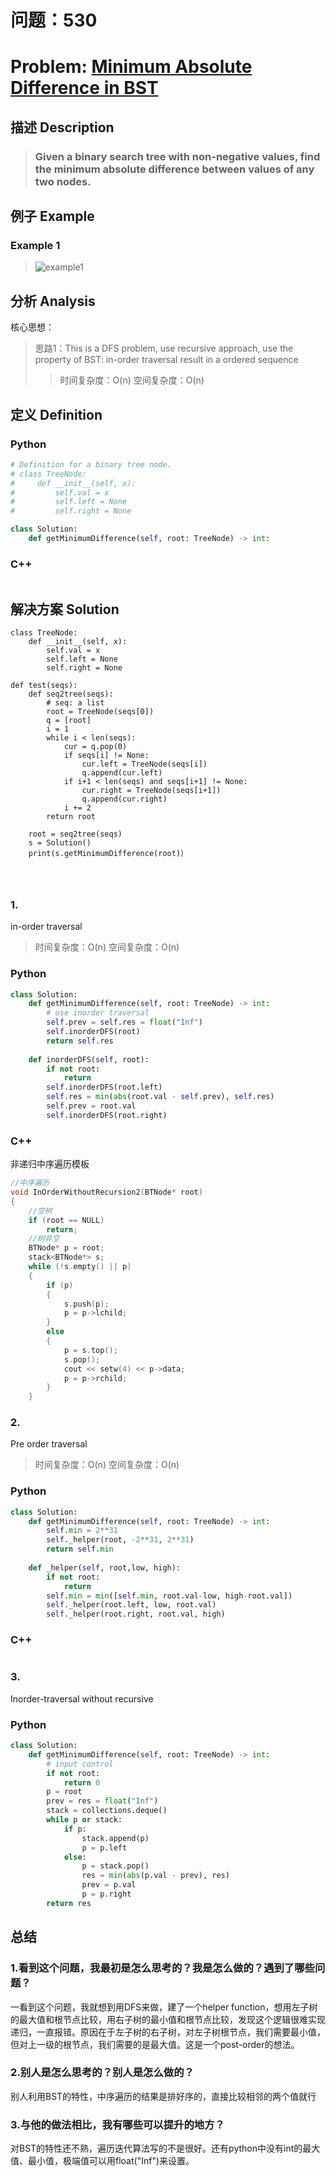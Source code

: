 
# 问题：530
# Problem: [Minimum Absolute Difference in BST](https://leetcode.com/problems/minimum-absolute-difference-in-bst/)

## 描述 Description
> ### Given a binary search tree with non-negative values, find the minimum absolute difference between values of any two nodes.

> ### 

## 例子 Example
### Example 1

> ![example1](../img/530.png)

## 分析 Analysis

核心思想：
> 思路1：This is a DFS problem, use recursive approach, use the property of BST: in-order traversal result in a ordered sequence
>> 时间复杂度：O(n)
>> 空间复杂度：O(n)


## 定义 Definition

### Python


```python
# Definition for a binary tree node.
# class TreeNode:
#     def __init__(self, x):
#         self.val = x
#         self.left = None
#         self.right = None

class Solution:
    def getMinimumDifference(self, root: TreeNode) -> int:

```

### C++

```c++

```


## 解决方案 Solution
```
class TreeNode:
	def __init__(self, x):
		self.val = x
		self.left = None
		self.right = None
		
def test(seqs):
	def seq2tree(seqs):
		# seq: a list 
		root = TreeNode(seqs[0])
		q = [root]
		i = 1
		while i < len(seqs):
			cur = q.pop(0)
			if seqs[i] != None:
				cur.left = TreeNode(seqs[i])
				q.append(cur.left)
			if i+1 < len(seqs) and seqs[i+1] != None:
				cur.right = TreeNode(seqs[i+1])
				q.append(cur.right)
			i += 2
		return root
	
	root = seq2tree(seqs)
	s = Solution()
	print(s.getMinimumDifference(root)）
	
		
	
```
### 1.
in-order traversal
> 时间复杂度：O(n)
> 空间复杂度：O(n)

### Python


```python
class Solution:
    def getMinimumDifference(self, root: TreeNode) -> int:
        # use inorder traversal
        self.prev = self.res = float("Inf")     
        self.inorderDFS(root)
        return self.res
            
    def inorderDFS(self, root):
        if not root:
            return            
        self.inorderDFS(root.left)
        self.res = min(abs(root.val - self.prev), self.res)
        self.prev = root.val
        self.inorderDFS(root.right)
```

### C++

非递归中序遍历模板

```c++
//中序遍历
void InOrderWithoutRecursion2(BTNode* root)
{
	//空树
	if (root == NULL)
		return;
	//树非空
	BTNode* p = root;
	stack<BTNode*> s;
	while (!s.empty() || p)
	{
		if (p)
		{
			s.push(p);
			p = p->lchild;
		}
		else
		{
			p = s.top();
			s.pop();
			cout << setw(4) << p->data;
			p = p->rchild;
		}
	}
```


### 2.
Pre order traversal
> 时间复杂度：O(n)
> 空间复杂度：O(n)

### Python


```python
class Solution:
    def getMinimumDifference(self, root: TreeNode) -> int:
        self.min = 2**31
        self._helper(root, -2**31, 2**31)
        return self.min
    
    def _helper(self, root,low, high):
        if not root:
            return
        self.min = min([self.min, root.val-low, high-root.val])
        self._helper(root.left, low, root.val)
        self._helper(root.right, root.val, high)
```

### C++

```c++

```

### 3.
Inorder-traversal without recursive
### Python

```python
class Solution:
    def getMinimumDifference(self, root: TreeNode) -> int:
        # input control
        if not root:
            return 0         
        p = root
        prev = res = float("Inf")
        stack = collections.deque()
        while p or stack:
            if p:
                stack.append(p)
                p = p.left
            else:
                p = stack.pop()
                res = min(abs(p.val - prev), res)
                prev = p.val
                p = p.right
        return res
```



## 总结

### 1.看到这个问题，我最初是怎么思考的？我是怎么做的？遇到了哪些问题？
一看到这个问题，我就想到用DFS来做，建了一个helper function，想用左子树的最大值和根节点比较，用右子树的最小值和根节点比较，发现这个逻辑很难实现递归，一直报错。原因在于左子树的右子树，对左子树根节点，我们需要最小值，但对上一级的根节点，我们需要的是最大值。这是一个post-order的想法。

### 2.别人是怎么思考的？别人是怎么做的？
别人利用BST的特性，中序遍历的结果是排好序的，直接比较相邻的两个值就行


### 3.与他的做法相比，我有哪些可以提升的地方？
对BST的特性还不熟，遍历迭代算法写的不是很好。还有python中没有int的最大值、最小值，极端值可以用float("Inf")来设置。



```python

```

